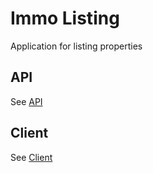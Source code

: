 # Immo Listing

Application for listing properties

## API

See [API](src/api/README.md)

## Client

See [Client](src/client/README.md)